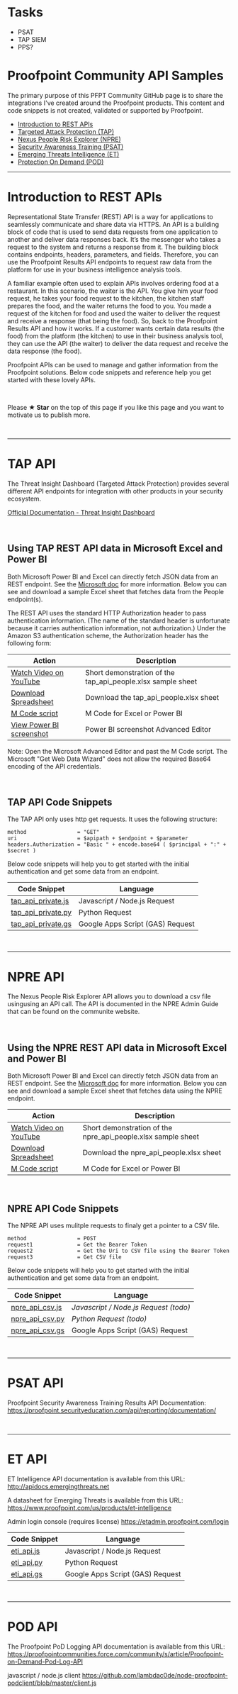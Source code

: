 # Tasks
- PSAT
- TAP SIEM
- PPS?


# Proofpoint Community API Samples

The primary purpose of this PFPT Community GitHub page is to share the integrations I've created around the Proofpoint products.
This content and code snippets is not created, validated or supported by Proofpoint.

- [Introduction to REST APIs](#Introduction-to-REST-APIs)
- [Targeted Attack Protection (TAP)](#TAP-API)
- [Nexus People Risk Explorer (NPRE)](#NPRE-API)
- [Security Awareness Training (PSAT)](#PSAT-API)
- [Emerging Threats Intelligence (ET)](#ET-API)
- [Protection On Demand (POD)](#POD-API)


------------


# Introduction to REST APIs

Representational State Transfer (REST) API is a way for applications to seamlessly communicate and
share data via HTTPS. An API is a building block of code that is used to send data requests from one
application to another and deliver data responses back. It’s the messenger who takes a request to the
system and returns a response from it. The building block contains endpoints, headers, parameters, and
fields. Therefore, you can use the Proofpoint Results API endpoints to request raw data from the platform
for use in your business intelligence analysis tools.


A familiar example often used to explain APIs involves ordering food at a restaurant. In this scenario, the
waiter is the API. You give him your food request, he takes your food request to the kitchen, the kitchen
staff prepares the food, and the waiter returns the food to you. You made a request of the kitchen for
food and used the waiter to deliver the request and receive a response (that being the food).
So, back to the Proofpoint Results API and how it works. If a customer wants certain data results (the
food) from the platform (the kitchen) to use in their business analysis tool, they can use the API (the
waiter) to deliver the data request and receive the data response (the food).


Proofpoint APIs can be used to manage and gather information from the Proofpoint
solutions. Below code snippets and reference help you get started with these lovely APIs.

<br>

Please **★ Star** on the top of this page if you like this page and you want to motivate us to publish more.

<br>

------------

# TAP API

The Threat Insight Dashboard (Targeted Attack Protection) provides several different API endpoints for integration with other products in your security ecosystem.

[Official Documentation - Threat Insight Dashboard](https://help.proofpoint.com/Threat_Insight_Dashboard/API_Documentation)

<br>

## Using TAP REST API data in Microsoft Excel and Power BI

Both Microsoft Power BI and Excel can directly fetch JSON data from an REST endpoint. See the [Microsoft doc](https://docs.microsoft.com/en-us/power-query/connectors/web/web) for more information.  Below you can see and download a sample Excel sheet that fetches data from the People endpoint(s).

The REST API uses the standard HTTP Authorization header to pass authentication information. (The name of the standard header is unfortunate because it carries authentication information, not authorization.) Under the Amazon S3 authentication scheme, the Authorization header has the following form:


| Action  | Description | 
| ------------- | ------------- | 
| [Watch Video on YouTube](https://youtu.be/7YYsYpm84gE) | Short demonstration of the tap_api_people.xlsx sample sheet |
| [Download Spreadsheet](https://github.com/pfptcommunity/api/raw/main/tap_api_people.xlsx) | Download the tap_api_people.xlsx sheet   |
| [M Code script](https://github.com/pfptcommunity/api/blob/main/tap_api_private.pqs) | M Code for Excel or Power BI |
| [View Power BI screenshot](https://raw.githubusercontent.com/pfptcommunity/api/main/tap_api_powerbi.jpg) | Power BI screenshot Advanced Editor |



Note:  Open the Microsoft Advanced Editor and past the M Code script. The Microsoft "Get Web Data Wizard" does not allow the required Base64 encoding of the API credentials.

<br>

## TAP API Code Snippets

The TAP API only uses http get requests. It uses the following structure:

```
method                = "GET"
uri                   = $apipath + $endpoint + $parameter
headers.Authorization = "Basic " + encode.base64 ( $principal + ":" + $secret )
```

Below code snippets will help you to get started with the initial authentication and get some data from an endpoint.

| Code Snippet | Language | 
| ------------- | ------------- | 
| [tap_api_private.js](https://github.com/pfptcommunity/api/blob/main/tap_api_private.js) | Javascript / Node.js Request |
| [tap_api_private.py](https://github.com/pfptcommunity/api/blob/main/tap_api_private.py) | Python Request  |
| [tap_api_private.gs](https://github.com/pfptcommunity/api/blob/main/tap_api_private.gs) | Google Apps Script (GAS) Request |



<br>

------------

# NPRE API

The Nexus People Risk Explorer API allows you to download a csv file usingusing an API call. 
The API is documented in the NPRE Admin Guide that can be found on the communite website.

<br>

## Using the NPRE REST API data in Microsoft Excel and Power BI

Both Microsoft Power BI and Excel can directly fetch JSON data from an REST endpoint. See the [Microsoft doc](https://docs.microsoft.com/en-us/power-query/connectors/web/web) for more information.  Below you can see and download a sample Excel sheet that fetches data using the NPRE endpoint.


| Action  | Description | 
| ------------- | ------------- | 
| [Watch Video on YouTube](https://youtu.be/XrUXztNjvwo) | Short demonstration of the npre_api_people.xlsx sample sheet |
| [Download Spreadsheet](https://github.com/pfptcommunity/api/raw/main/npre_api_csv.xlsx) | Download the npre_api_people.xlsx sheet   |
| [M Code script](https://github.com/pfptcommunity/api/blob/main/npre_api_csv.pqs) | M Code for Excel or Power BI |


<br>

## NPRE API Code Snippets

The NPRE API uses mulitple requests to finaly get a pointer to a CSV file.

```
method                = POST
request1              = Get the Bearer Token
request2              = Get the Uri to CSV file using the Bearer Token
request3              = Get CSV file
```

Below code snippets will help you to get started with the initial authentication and get some data from an endpoint.

| Code Snippet | Language | 
| ------------- | ------------- | 
| [npre_api_csv.js](https://github.com/pfptcommunity/api/blob/main/npre_api_csv.js) | <i>Javascript / Node.js Request  (todo)</i>  |
| [npre_api_csv.py](https://github.com/pfptcommunity/api/blob/main/npre_api_csv.py) | <i>Python Request  (todo)</i> |
| [npre_api_csv.gs](https://github.com/pfptcommunity/api/blob/main/npre_api_csv.gs) | Google Apps Script (GAS) Request |


<br>

------------

# PSAT API

Proofpoint Security Awareness Training Results API Documentation:
https://proofpoint.securityeducation.com/api/reporting/documentation/


<br>

------------

# ET API

ET Intelligence API documentation is available from this URL:
http://apidocs.emergingthreats.net

A datasheet for Emerging Threats is available from this URL:
https://www.proofpoint.com/us/products/et-intelligence

Admin login console (requires license)
https://etadmin.proofpoint.com/login


| Code Snippet | Language | 
| ------------- | ------------- | 
| [eti_api.js](https://github.com/pfptcommunity/api/blob/main/eti_api.js) | Javascript / Node.js Request  |
| [eti_api.py](https://github.com/pfptcommunity/api/blob/main/eti_api.py) | Python Request  |
| [eti_api.gs](https://github.com/pfptcommunity/api/blob/main/eti_api.gs) | Google Apps Script (GAS) Request |


<br>

------------

# POD API
The Proofpoint PoD Logging API documentation is available from this URL:
https://proofpointcommunities.force.com/community/s/article/Proofpoint-on-Demand-Pod-Log-API

javascript / node.js client
https://github.com/lambdac0de/node-proofpoint-podclient/blob/master/client.js
